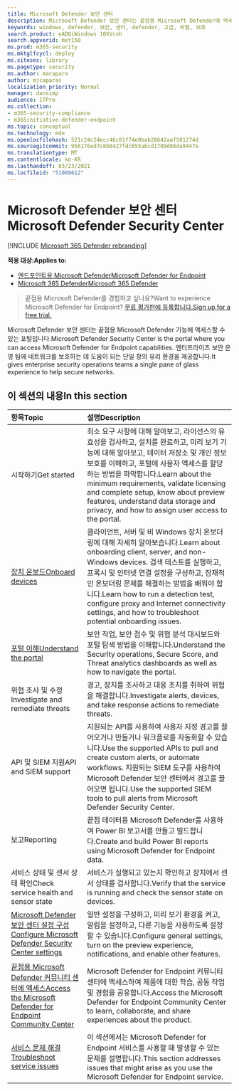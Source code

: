 ```yaml
---
title: Microsoft Defender 보안 센터
description: Microsoft Defender 보안 센터는 끝점용 Microsoft Defender에 액세스할 수 있는 포털입니다.
keywords: windows, defender, 보안, 센터, defender, 고급, 위협, 보호
search.product: eADQiWindows 10XVcnh
search.appverid: met150
ms.prod: m365-security
ms.mktglfcycl: deploy
ms.sitesec: library
ms.pagetype: security
ms.author: macapara
author: mjcaparas
localization_priority: Normal
manager: dansimp
audience: ITPro
ms.collection:
- m365-security-compliance
- m365initiative-defender-endpoint
ms.topic: conceptual
ms.technology: mde
ms.openlocfilehash: 521c24c24ecc46c81f74e0bab28642aaf581274d
ms.sourcegitcommit: 956176ed7c8b8427fdc655abcd1709d86da9447e
ms.translationtype: MT
ms.contentlocale: ko-KR
ms.lasthandoff: 03/23/2021
ms.locfileid: "51069612"
---
```

# <a name="microsoft-defender-security-center"></a><span data-ttu-id="abb41-104">Microsoft Defender 보안 센터</span><span class="sxs-lookup"><span data-stu-id="abb41-104">Microsoft Defender Security Center</span></span>

[!INCLUDE [Microsoft 365 Defender rebranding](../../includes/microsoft-defender.md)]

<span data-ttu-id="abb41-105">**적용 대상:**</span><span class="sxs-lookup"><span data-stu-id="abb41-105">**Applies to:**</span></span>
- [<span data-ttu-id="abb41-106">엔드포인트용 Microsoft Defender</span><span class="sxs-lookup"><span data-stu-id="abb41-106">Microsoft Defender for Endpoint</span></span>](https://go.microsoft.com/fwlink/p/?linkid=2146631)
- [<span data-ttu-id="abb41-107">Microsoft 365 Defender</span><span class="sxs-lookup"><span data-stu-id="abb41-107">Microsoft 365 Defender</span></span>](https://go.microsoft.com/fwlink/?linkid=2118804)

> <span data-ttu-id="abb41-108">끝점용 Microsoft Defender를 경험하고 싶나요?</span><span class="sxs-lookup"><span data-stu-id="abb41-108">Want to experience Microsoft Defender for Endpoint?</span></span> [<span data-ttu-id="abb41-109">무료 평가판에 등록합니다.</span><span class="sxs-lookup"><span data-stu-id="abb41-109">Sign up for a free trial.</span></span>](https://www.microsoft.com/microsoft-365/windows/microsoft-defender-atp?ocid=docs-wdatp-exposedapis-abovefoldlink)

<span data-ttu-id="abb41-110">Microsoft Defender 보안 센터는 끝점용 Microsoft Defender 기능에 액세스할 수 있는 포털입니다.</span><span class="sxs-lookup"><span data-stu-id="abb41-110">Microsoft Defender Security Center is the portal where you can access Microsoft Defender for Endpoint capabilities.</span></span> <span data-ttu-id="abb41-111">엔터프라이즈 보안 운영 팀에 네트워크를 보호하는 데 도움이 되는 단일 창의 유리 환경을 제공합니다.</span><span class="sxs-lookup"><span data-stu-id="abb41-111">It gives enterprise security operations teams a single pane of glass experience to help secure networks.</span></span>

## <a name="in-this-section"></a><span data-ttu-id="abb41-112">이 섹션의 내용</span><span class="sxs-lookup"><span data-stu-id="abb41-112">In this section</span></span>

<span data-ttu-id="abb41-113">항목</span><span class="sxs-lookup"><span data-stu-id="abb41-113">Topic</span></span> | <span data-ttu-id="abb41-114">설명</span><span class="sxs-lookup"><span data-stu-id="abb41-114">Description</span></span>
:---|:---
<span data-ttu-id="abb41-115">시작하기</span><span class="sxs-lookup"><span data-stu-id="abb41-115">Get started</span></span>  |  <span data-ttu-id="abb41-116">최소 요구 사항에 대해 알아보고, 라이선스의 유효성을 검사하고, 설치를 완료하고, 미리 보기 기능에 대해 알아보고, 데이터 저장소 및 개인 정보 보호를 이해하고, 포털에 사용자 액세스를 할당하는 방법을 파악합니다.</span><span class="sxs-lookup"><span data-stu-id="abb41-116">Learn about the minimum requirements, validate licensing and complete setup, know about preview features, understand data storage and privacy, and how to assign user access to the portal.</span></span>
[<span data-ttu-id="abb41-117">장치 온보드</span><span class="sxs-lookup"><span data-stu-id="abb41-117">Onboard devices</span></span>](onboard-configure.md) | <span data-ttu-id="abb41-118">클라이언트, 서버 및 비 Windows 장치 온보더링에 대해 자세히 알아보습니다.</span><span class="sxs-lookup"><span data-stu-id="abb41-118">Learn about onboarding client, server, and non-Windows devices.</span></span> <span data-ttu-id="abb41-119">검색 테스트를 실행하고, 프록시 및 인터넷 연결 설정을 구성하고, 잠재적인 온보더링 문제를 해결하는 방법을 배워야 합니다.</span><span class="sxs-lookup"><span data-stu-id="abb41-119">Learn how to run a detection test, configure proxy and Internet connectivity settings, and how to troubleshoot potential onboarding issues.</span></span>
[<span data-ttu-id="abb41-120">포털 이해</span><span class="sxs-lookup"><span data-stu-id="abb41-120">Understand the portal</span></span>](use.md) | <span data-ttu-id="abb41-121">보안 작업, 보안 점수 및 위협 분석 대시보드와 포털 탐색 방법을 이해합니다.</span><span class="sxs-lookup"><span data-stu-id="abb41-121">Understand the Security operations, Secure Score, and Threat analytics dashboards as well as how to navigate the portal.</span></span>
<span data-ttu-id="abb41-122">위협 조사 및 수정</span><span class="sxs-lookup"><span data-stu-id="abb41-122">Investigate and remediate threats</span></span> | <span data-ttu-id="abb41-123">경고, 장치를 조사하고 대응 조치를 취하여 위협을 해결합니다.</span><span class="sxs-lookup"><span data-stu-id="abb41-123">Investigate alerts, devices, and take response actions to remediate threats.</span></span>
<span data-ttu-id="abb41-124">API 및 SIEM 지원</span><span class="sxs-lookup"><span data-stu-id="abb41-124">API and SIEM support</span></span> | <span data-ttu-id="abb41-125">지원되는 API를 사용하여 사용자 지정 경고를 끌어오거나 만들거나 워크플로를 자동화할 수 있습니다.</span><span class="sxs-lookup"><span data-stu-id="abb41-125">Use the supported APIs to pull and create custom alerts, or automate workflows.</span></span> <span data-ttu-id="abb41-126">지원되는 SIEM 도구를 사용하여 Microsoft Defender 보안 센터에서 경고를 끌어오면 됩니다.</span><span class="sxs-lookup"><span data-stu-id="abb41-126">Use the supported SIEM tools to pull alerts from Microsoft Defender Security Center.</span></span>
<span data-ttu-id="abb41-127">보고</span><span class="sxs-lookup"><span data-stu-id="abb41-127">Reporting</span></span> | <span data-ttu-id="abb41-128">끝점 데이터용 Microsoft Defender를 사용하여 Power BI 보고서를 만들고 빌드합니다.</span><span class="sxs-lookup"><span data-stu-id="abb41-128">Create and build Power BI reports using Microsoft Defender for Endpoint data.</span></span>
<span data-ttu-id="abb41-129">서비스 상태 및 센서 상태 확인</span><span class="sxs-lookup"><span data-stu-id="abb41-129">Check service health and sensor state</span></span> | <span data-ttu-id="abb41-130">서비스가 실행되고 있는지 확인하고 장치에서 센서 상태를 검사합니다.</span><span class="sxs-lookup"><span data-stu-id="abb41-130">Verify that the service is running and check the sensor state on devices.</span></span>
[<span data-ttu-id="abb41-131">Microsoft Defender 보안 센터 설정 구성</span><span class="sxs-lookup"><span data-stu-id="abb41-131">Configure Microsoft Defender Security Center settings</span></span>](preferences-setup.md) | <span data-ttu-id="abb41-132">일반 설정을 구성하고, 미리 보기 환경을 켜고, 알림을 설정하고, 다른 기능을 사용하도록 설정할 수 있습니다.</span><span class="sxs-lookup"><span data-stu-id="abb41-132">Configure general settings, turn on the preview experience, notifications, and enable other features.</span></span>
[<span data-ttu-id="abb41-133">끝점용 Microsoft Defender 커뮤니티 센터에 액세스</span><span class="sxs-lookup"><span data-stu-id="abb41-133">Access the Microsoft Defender for Endpoint Community Center</span></span>](community.md) | <span data-ttu-id="abb41-134">Microsoft Defender for Endpoint 커뮤니티 센터에 액세스하여 제품에 대한 학습, 공동 작업 및 경험을 공유합니다.</span><span class="sxs-lookup"><span data-stu-id="abb41-134">Access the Microsoft Defender for Endpoint Community Center to learn, collaborate, and share experiences about the product.</span></span>
[<span data-ttu-id="abb41-135">서비스 문제 해결</span><span class="sxs-lookup"><span data-stu-id="abb41-135">Troubleshoot service issues</span></span>](troubleshoot-mdatp.md) | <span data-ttu-id="abb41-136">이 섹션에서는 Microsoft Defender for Endpoint 서비스를 사용할 때 발생할 수 있는 문제를 설명합니다.</span><span class="sxs-lookup"><span data-stu-id="abb41-136">This section addresses issues that might arise as you use the Microsoft Defender for Endpoint service.</span></span>